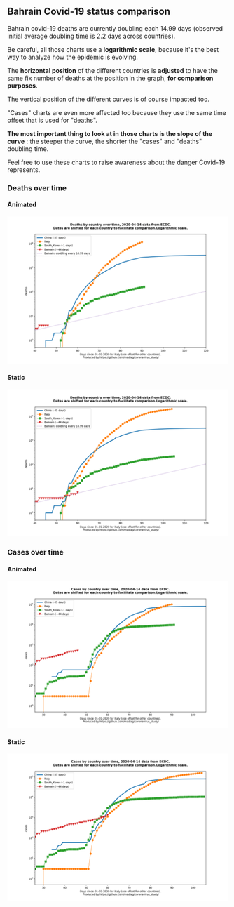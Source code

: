 ## Bahrain Covid-19 status comparison 

Bahrain covid-19 deaths are currently doubling each 14.99 days (observed initial average doubling time is 2.2 days across countries).



Be careful, all those charts use a **logarithmic scale**, because it's the best way to analyze how the epidemic is evolving.
 
The **horizontal position** of the different countries is **adjusted** to have the same fix number of deaths at the position in the graph, **for comparison purposes**.

The vertical position of the different curves is of course impacted too.

"Cases" charts are even more affected too because they use the same time offset that is used for "deaths".

**The most important thing to look at in those charts is the slope of the curve** : the steeper the curve, the shorter the "cases" and "deaths" doubling time.

Feel free to use these charts to raise awareness about the danger Covid-19 represents. 


 
### Deaths over time
 
#### Animated
![Bahrain covid-19 deaths animated chart](https://raw.githubusercontent.com/madlag/coronavirus_study/master/notebooks/graphs/2020-04-14/countries/Bahrain/2020-04-14_Bahrain_deaths.gif "Bahrain covid-19 deaths animated chart")   
 
#### Static
![Bahrain covid-19 deaths static chart](https://raw.githubusercontent.com/madlag/coronavirus_study/master/notebooks/graphs/2020-04-14/countries/Bahrain/2020-04-14_Bahrain_deaths.png "Bahrain covid-19 deaths static chart")   

 
### Cases over time
 
#### Animated
![Bahrain covid-19 cases animated chart](https://raw.githubusercontent.com/madlag/coronavirus_study/master/notebooks/graphs/2020-04-14/countries/Bahrain/2020-04-14_Bahrain_cases.gif "Bahrain covid-19 cases animated chart")   
 
#### Static
![Bahrain covid-19 cases static chart](https://raw.githubusercontent.com/madlag/coronavirus_study/master/notebooks/graphs/2020-04-14/countries/Bahrain/2020-04-14_Bahrain_cases.png "Bahrain covid-19 cases static chart")   

